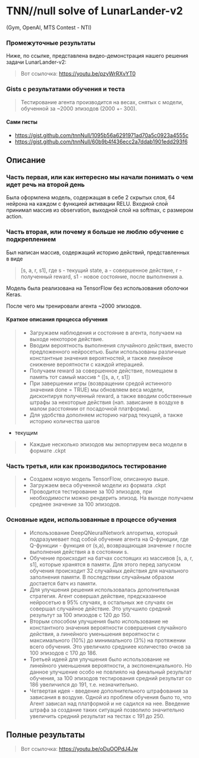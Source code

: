 # TNN//null solve of LunarLander-v2 
(Gym, OpenAI, MTS Contest - NTI)
 
 

### Промежуточные результаты
Ниже, по ссылке, представлена видео-демонстрация нашего решения задачи LunarLander-v2:
> Вот ссылочка: https://youtu.be/pzyWrRXvYT0
 
 


### Gists с результатами обучения и теста
> Тестирование агента производится на весах, снятых с модели, обученной за ~2000 эпизодов (2000 +- 300).
 
 
#### Сами гисты
- https://gist.github.com/tnnNull/1095b56a6291971ad70a5c0923a4555c
- https://gist.github.com/tnnNull/60b9b4f436ecc2a7ddab1901edd293f6

## Описание
### Часть первая, или как интересно мы начали понимать о чем идет речь на второй день
 
Была оформлена модель, содержащая в себе 2 скрытых слоя, 64 нейрона на каждом с функцией активации RELU.
Входной слой принимал массив из observation, выходной слой на softmax, с размером action.

### Часть вторая, или почему я больше не люблю обучение с подкреплением
 
Был написан массив, содержащий историю действий, представленных в виде 
> [s, a, r, s1], 
> где s - текущий state, a - совершенное действие, r - полученный reward, s1 - новое состояние, после выполнения a.

Модель была реализована на TensorFlow без использования оболочки Keras.

После чего мы тренировали агента ~2000 эпизодов.

#### Краткое описания процесса обучения
> - Загружаем наблюдения и состояние в агента, получаем на выходе некоторое действие.
> - Вводим вероятность выполнения случайного действия, вместо предложенного нейросетью. Были использованы различные константные значения вероятностей, и также линейное снижение вероятности с каждой итерацией.
> - Получаем reward за совершенное действие, помещаем в память тот самый массив ^ ([s, a, r, s1])
> - При завершении игры (возвращении средой истинного значения done = TRUE) мы обновляем веса модели, дисконтируя полученный reward, а также вводим собственные штрафы за некоторые действия (нап. зависание в воздухе в малом расстоянии от посадочной платформы).
> - Для удобства дополняем историю наград текущей, а также историю количества шагов
 - текущим
> - Каждые несколько эпизодов мы экпортируем веса модели в формате .ckpt
 
 
### Часть третья, или как производилось тестирование
> - Создаем новую модель TensorFlow, описанную выше.
> - Загружаем веса обученной модели из формата .ckpt
> - Проводится тестирование за 100 эпизодов, при необходимости можно рендерить эпизод. На выходе получаем среднее значение за 100 эпизодов.

### Основные идеи, использованные в процессе обучения
> - Использование DeepQNeuralNetwork алгоритма, который подразумевает под собой обучение агента на Q-функции, 
> где Q-функции - функция от (s,a), возвращающая значение r после выполнения действия a в состоянии s.
> - Обучение происходит на батчах состоящих из массивов [s, a, r, s1], которые хранятся в памяти. Для этого перед запуском обучения происходит 32 случайных действия для начального заполнения памяти. В последствии случайным образом достается батч из памяти.
> - Для улучшения решения использовалась дополнительная стратегия. Агент совершал действие, предсказанное нейросетью в 95% случаях, в остальных же случаях он совершал случайное действие. Это улучшило средний результут за 100 эпизодов с 120 до 150.
> - Вторым способом улучшения было использование не константного значения вероятности совершения случайного действия, а линейного уменьшения вероятности с максимального (10%) до минимального (3%) на протяжении всего обучения. Это увеличило средниее количество очков за 100 эпизодов с 170 до 186.
> - Третьей идеей для улучшения было использование не линейного уменьшения вероятности, а экспоненциального. Но данное улучшение особо не повлияло на финальный результат обучения, за 100 эпизодов тестирования средний результат со 186 увеличился до 191, т.е. незначительно.
> - Четвертая идея - введение дополнительного штрафования за зависания в воздухе. Одной из проблем обучения было то, что Агент зависал над платформой и не садился на нее. Введение штрафа за создание таких ситуаций позволило значительно увеличить средний результат на тестах с 191 до 250.



## Полные результаты
> Вот ссылочка: https://youtu.be/oDuOOPdJ4Jw

